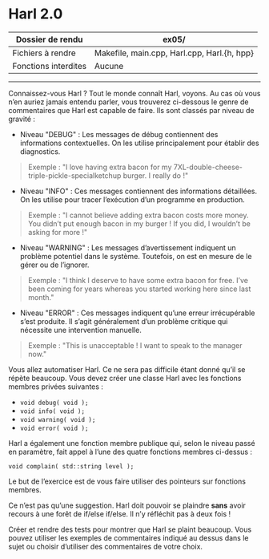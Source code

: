 # Harl 2.0

| Dossier de rendu | ex05/ |
| ----- | ----- |
| Fichiers à rendre | Makefile, main.cpp, Harl.cpp, Harl.{h, hpp} |
| Fonctions interdites | Aucune |
---
Connaissez-vous Harl ? Tout le monde connaît Harl, voyons. Au cas où vous n’en auriez jamais entendu parler, vous trouverez ci-dessous le genre de commentaires que Harl est capable de faire. Ils sont classés par niveau de gravité :

- Niveau "DEBUG" : Les messages de débug contiennent des informations contextuelles. On les utilise principalement pour établir des diagnostics.
> Exemple : "I love having extra bacon for my 7XL-double-cheese-triple-pickle-specialketchup burger. I really do !"
- Niveau "INFO" : Ces messages contiennent des informations détaillées. On les
utilise pour tracer l’exécution d’un programme en production.
> Exemple : "I cannot believe adding extra bacon costs more money. You didn’t put enough bacon in my burger ! If you did, I wouldn’t be asking for more !"
- Niveau "WARNING" : Les messages d’avertissement indiquent un problème potentiel dans le système. Toutefois, on est en mesure de le gérer ou de l’ignorer.
> Exemple : "I think I deserve to have some extra bacon for free. I’ve been coming for years whereas you started working here since last month."
- Niveau "ERROR" : Ces messages indiquent qu’une erreur irrécupérable s’est produite. Il s’agit généralement d’un problème critique qui nécessite une intervention manuelle.
> Exemple : "This is unacceptable ! I want to speak to the manager now."

Vous allez automatiser Harl. Ce ne sera pas difficile étant donné qu’il se répète beaucoup. Vous devez créer une classe Harl avec les fonctions membres privées suivantes :
- `void debug( void );`
- `void info( void );`
- `void warning( void );`
- `void error( void );`

Harl a également une fonction membre publique qui, selon le niveau passé en paramètre, fait appel à l’une des quatre fonctions membres ci-dessus :

`void complain( std::string level );`

Le but de l’exercice est de vous faire utiliser des pointeurs sur fonctions membres.

Ce n’est pas qu’une suggestion. Harl doit pouvoir se plaindre **sans** avoir recours à une forêt de if/else if/else. Il n’y réfléchit pas à deux fois !

Créer et rendre des tests pour montrer que Harl se plaint beaucoup. Vous pouvez utiliser les exemples de commentaires indiqué au dessus dans le sujet ou choisir d’utiliser des commentaires de votre choix.